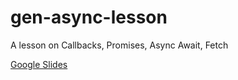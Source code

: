 # gen-async-lesson
A lesson on Callbacks, Promises, Async Await, Fetch

[Google Slides](https://docs.google.com/presentation/d/1KdKFBntJypRml36RHKzgr6-77YS5rh9wR229eErNW5A/edit#slide=id.p1)
